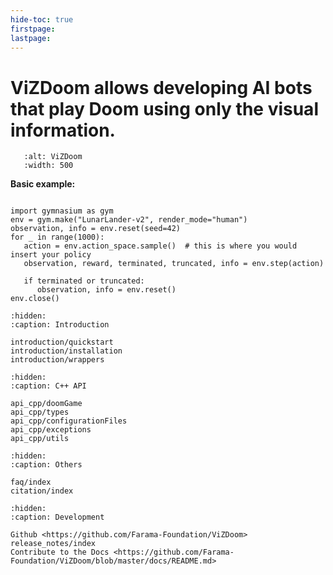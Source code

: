 ```yaml
---
hide-toc: true
firstpage:
lastpage:
---
```


# ViZDoom allows developing AI bots that play Doom using only the visual information.

```{figure} _static/REPLACE_ME.gif
   :alt: ViZDoom
   :width: 500
```

**Basic example:**

```{code-block} python

import gymnasium as gym
env = gym.make("LunarLander-v2", render_mode="human")
observation, info = env.reset(seed=42)
for _ in range(1000):
   action = env.action_space.sample()  # this is where you would insert your policy
   observation, reward, terminated, truncated, info = env.step(action)

   if terminated or truncated:
      observation, info = env.reset()
env.close()
```

```{toctree}
:hidden:
:caption: Introduction

introduction/quickstart
introduction/installation
introduction/wrappers
```

```{toctree}
:hidden:
:caption: C++ API

api_cpp/doomGame
api_cpp/types
api_cpp/configurationFiles
api_cpp/exceptions
api_cpp/utils
```

```{toctree}
:hidden:
:caption: Others

faq/index
citation/index
```

```{toctree}
:hidden:
:caption: Development

Github <https://github.com/Farama-Foundation/ViZDoom>
release_notes/index
Contribute to the Docs <https://github.com/Farama-Foundation/ViZDoom/blob/master/docs/README.md>
```
